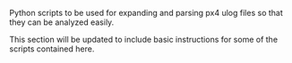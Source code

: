 Python scripts to be used for expanding and parsing px4 ulog files so that they can be analyzed easily.

This section will be updated to include basic instructions for some of the scripts contained here.
